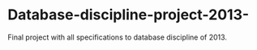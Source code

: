# Database-discipline-project-2013-
Final project with all specifications to database discipline of 2013.
